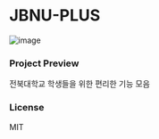 # JBNU-PLUS

![image](https://user-images.githubusercontent.com/38347891/236380930-8ab57739-8b53-4e30-bf68-b053f1f8b2e4.png)

### Project Preview
전북대학교 학생들을 위한 편리한 기능 모음
<!-- 
### Contributors
<a href="https://github.com/jbnu-plus/jbnu-newtab/graphs/contributors">
  <img src="https://contrib.rocks/image?repo=jbnu-plus/jbnu-newtab" />
</a> -->

### License

MIT
